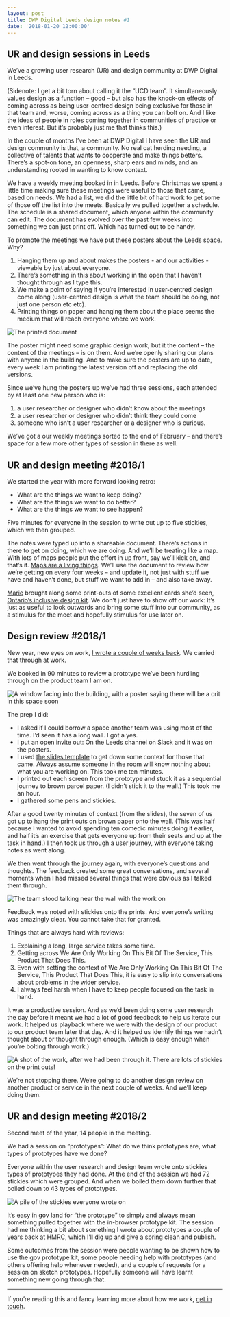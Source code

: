 ```yaml
---
layout: post
title: DWP Digital Leeds design notes #1
date: '2018-01-20 12:00:00'
---
```

## UR and design sessions in Leeds

We’ve a growing user research (UR) and design community at DWP Digital in Leeds.

(Sidenote: I get a bit torn about calling it the “UCD team”. It simultaneously values design as a function – good – but also has the knock-on effects of coming across as being user-centred design being exclusive for those in that team and, worse, coming across as a thing you can bolt on. And I like the ideas of people in roles coming together in communities of practice or even interest. But it’s probably just me that thinks this.)

In the couple of months I’ve been at DWP Digital I have seen the UR and design community is that, a community. No real cat herding needing, a collective of talents that wants to cooperate and make things betters. There’s a spot-on tone, an openness, sharp ears and minds, and an understanding rooted in wanting to know context.

We have a weekly meeting booked in in Leeds. Before Christmas we  spent a little time making sure these meetings were useful to those that came, based on needs. We had a list, we did the little bit of hard work to get some of those off the list into the meets. Basically we pulled together a schedule. The schedule is a shared document, which anyone within the community can edit. The document has evolved over the past few weeks into something we can just print off. Which has turned out to be handy.

To promote the meetings we have put these posters about the Leeds space. Why?

1. Hanging them up and about makes the posters - and our activities - viewable by just about everyone.
2. There’s something in this about working in the open that I haven’t thought through as I type this.
3. We make a point of saying if you’re interested in user-centred design come along (user-centred design is what the team should be doing, not just one person etc etc).
4. Printing things on paper and hanging them about the place seems the medium that will reach everyone where we work.

![The printed document](/assets/dwp-2018-meets-poster.jpg)

The poster might need some graphic design work, but it the content – the content of the meetings – is on them. And we’re openly sharing our plans with anyone in the building. And to make sure the posters are up to date, every week I am printing the latest version off and replacing the old versions.

Since we’ve hung the posters up we’ve had three sessions, each attended by at least one new person who is:

1. a user researcher or designer who didn’t know about the meetings
2. a user researcher or designer who didn’t think they could come
3. someone who isn’t a user researcher or a designer who is curious.

We’ve got a our weekly meetings sorted to the end of February – and there’s space for a few more other types of session in there as well.

## UR and design meeting #2018/1

We started the year with more forward looking retro:

* What are the things we want to keep doing?
* What are the things we want to do better?
* What are the things we want to see happen?

Five minutes for everyone in the session to write out up to five stickies, which we then grouped.

The notes were typed up into a shareable document. There’s actions in there to get on doing, which we are doing. And we’ll be treating like a map. With lots of maps people put the effort in up front, say we’ll kick on, and that’s it. [Maps are a living things](/the-map-is-a-living-thing/). We’ll use the document to review how we’re getting on every four weeks – and update it, not just with stuff we have and haven’t done, but stuff we want to add in – and also take away.

[Marie](https://twitter.com/mariecheungsays) brought along some print-outs of some excellent cards she’d seen, [Ontario’s inclusive design kit](https://www.ontario.ca/page/inclusive-design-toolkit). We don’t just have to show off our work: It’s just as useful to look outwards and bring some stuff into our community, as a stimulus for the meet and hopefully stimulus for use later on.

## Design review #2018/1

New year, new eyes on work, [I wrote a couple of weeks back](/design-review-slides/). We carried that through at work.

We booked in 90 minutes to review a prototype we’ve been hurdling through on the product team I am on.

![A window facing into the building, with a poster saying there will be a crit in this space soon](/assets/dwp-2018-design-review-1-poster.jpg)

The prep I did:

* I asked if I could borrow a space another team was using most of the time. I’d seen it has a long wall. I got a yes.
* I put an open invite out: On the Leeds channel on Slack and it was on the posters.
* I used [the slides template](https://docs.google.com/presentation/d/1hP0tlEawdwb0I-UI9s7_58SDpVKHBXC8apyESDaI3yI/edit) to get down some context for those that came. Always assume someone in the room will know nothing about what you are working on. This took me ten minutes.
* I printed out each screen from the prototype and stuck it as a sequential journey to brown parcel paper. (I didn’t stick it to the wall.) This took me an hour.
* I gathered some pens and stickies.

After a good twenty minutes of context (from the slides), the seven of us got up to hang the print outs on brown paper onto the wall. (This was half because I wanted to avoid spending ten comedic minutes doing it earlier, and half it’s an exercise that gets everyone up from their seats and up at the task in hand.) I then took us through a user journey, with everyone taking notes as went along.

We then went through the journey again, with everyone’s questions and thoughts. The feedback created some great conversations, and several moments when I had missed several things that were obvious as I talked them through.

![The team stood talking near the wall with the work on](/assets/dwp-2018-design-review-1.jpg)

Feedback was noted with stickies onto the prints. And everyone’s writing was amazingly clear. You cannot take that for granted.

Things that are always hard with reviews:

1. Explaining a long, large service takes some time.
2. Getting across We Are Only Working On This Bit Of The Service, This Product That Does This.
3. Even with setting the context of We Are Only Working On This Bit Of The Service, This Product That Does This, it is easy to slip into conversations about problems in the wider service.
4. I always feel harsh when I have to keep people focused on the task in hand.

It was a productive session. And as we’d been doing some user research the day before it meant we had a lot of good feedback to help us iterate our work. It helped us playback where we were with the design of our product to our product team later that day. And it helped us identify things we hadn’t thought about or thought through enough. (Which is easy enough when you’re bolting through work.)

![A shot of the work, after we had been through it. There are lots of stickies on the print outs!](/assets/dwp-2018-design-review-1-wall.jpg)

We’re not stopping there. We’re going to do another design review on another product or service in the next couple of weeks. And we’ll keep doing them.

## UR and design meeting #2018/2

Second meet of the year, 14 people in the meeting.

We had a session on “prototypes”: What do we think prototypes are, what types of prototypes have we done?

Everyone within the user research and design team wrote onto stickies types of prototypes they had done. At the end of the session we had 72 stickies which were grouped. And when we boiled them down further that boiled down to 43 types of prototypes.

![A pile of the stickies everyone wrote on](/assets/dwp-2018-ur-design-meet-2-stickies.jpg)

It’s easy in gov land for “the prototype” to simply and always mean something pulled together with the in-browser prototype kit. The session had me thinking a bit about something I wrote about prototypes a couple of years back at HMRC, which I’ll dig up and give a spring clean and publish.

Some outcomes from the session were people wanting to be shown how to use the gov prototype kit, some people needing help with prototypes (and others offering help whenever needed), and a couple of requests for a session on sketch prototypes. Hopefully someone will have learnt something new going through that.

---

If you’re reading this and fancy learning more about how we work, [get in touch](/contact).
